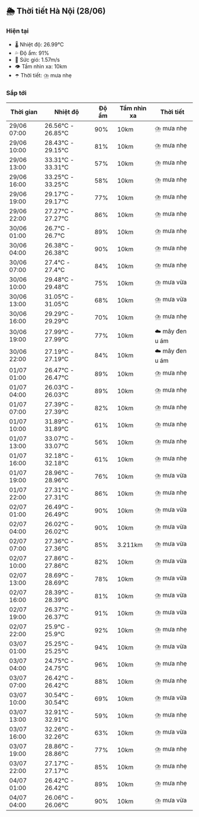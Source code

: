 ## 🌦️ Thời tiết Hà Nội (28/06)

### Hiện tại

- 🌡️ Nhiệt độ: 26.99℃
- 💦 Độ ẩm: 91%
- 💨 Sức gió: 1.57m/s
- 👁️ Tầm nhìn xa: 10km
- ☂️ Thời tiết: ⛈️ mưa nhẹ

### Sắp tới

| Thời gian | Nhiệt độ | Độ ẩm | Tầm nhìn xa | Thời tiết |
| --- | --- | --- | --- | --- |
| 29/06 07:00 | 26.56℃ - 26.85℃ | 90% | 10km | ⛈️ mưa nhẹ |
| 29/06 10:00 | 28.43℃ - 29.15℃ | 81% | 10km | ⛈️ mưa nhẹ |
| 29/06 13:00 | 33.31℃ - 33.31℃ | 57% | 10km | ⛈️ mưa nhẹ |
| 29/06 16:00 | 33.25℃ - 33.25℃ | 58% | 10km | ⛈️ mưa nhẹ |
| 29/06 19:00 | 29.17℃ - 29.17℃ | 77% | 10km | ⛈️ mưa nhẹ |
| 29/06 22:00 | 27.27℃ - 27.27℃ | 86% | 10km | ⛈️ mưa nhẹ |
| 30/06 01:00 | 26.7℃ - 26.7℃ | 89% | 10km | ⛈️ mưa nhẹ |
| 30/06 04:00 | 26.38℃ - 26.38℃ | 90% | 10km | ⛈️ mưa nhẹ |
| 30/06 07:00 | 27.4℃ - 27.4℃ | 84% | 10km | ⛈️ mưa nhẹ |
| 30/06 10:00 | 29.48℃ - 29.48℃ | 75% | 10km | ⛈️ mưa vừa |
| 30/06 13:00 | 31.05℃ - 31.05℃ | 68% | 10km | ⛈️ mưa vừa |
| 30/06 16:00 | 29.29℃ - 29.29℃ | 70% | 10km | ⛈️ mưa nhẹ |
| 30/06 19:00 | 27.99℃ - 27.99℃ | 77% | 10km | ☁️ mây đen u ám |
| 30/06 22:00 | 27.19℃ - 27.19℃ | 84% | 10km | ☁️ mây đen u ám |
| 01/07 01:00 | 26.47℃ - 26.47℃ | 89% | 10km | ⛈️ mưa nhẹ |
| 01/07 04:00 | 26.03℃ - 26.03℃ | 89% | 10km | ⛈️ mưa nhẹ |
| 01/07 07:00 | 27.39℃ - 27.39℃ | 82% | 10km | ⛈️ mưa nhẹ |
| 01/07 10:00 | 31.89℃ - 31.89℃ | 61% | 10km | ⛈️ mưa nhẹ |
| 01/07 13:00 | 33.07℃ - 33.07℃ | 56% | 10km | ⛈️ mưa nhẹ |
| 01/07 16:00 | 32.18℃ - 32.18℃ | 61% | 10km | ⛈️ mưa nhẹ |
| 01/07 19:00 | 28.96℃ - 28.96℃ | 76% | 10km | ⛈️ mưa vừa |
| 01/07 22:00 | 27.31℃ - 27.31℃ | 86% | 10km | ⛈️ mưa nhẹ |
| 02/07 01:00 | 26.49℃ - 26.49℃ | 90% | 10km | ⛈️ mưa vừa |
| 02/07 04:00 | 26.02℃ - 26.02℃ | 90% | 10km | ⛈️ mưa vừa |
| 02/07 07:00 | 27.36℃ - 27.36℃ | 85% | 3.211km | ⛈️ mưa vừa |
| 02/07 10:00 | 27.86℃ - 27.86℃ | 82% | 10km | ⛈️ mưa vừa |
| 02/07 13:00 | 28.69℃ - 28.69℃ | 78% | 10km | ⛈️ mưa vừa |
| 02/07 16:00 | 28.39℃ - 28.39℃ | 81% | 10km | ⛈️ mưa vừa |
| 02/07 19:00 | 26.37℃ - 26.37℃ | 91% | 10km | ⛈️ mưa vừa |
| 02/07 22:00 | 25.9℃ - 25.9℃ | 92% | 10km | ⛈️ mưa nhẹ |
| 03/07 01:00 | 25.25℃ - 25.25℃ | 94% | 10km | ⛈️ mưa vừa |
| 03/07 04:00 | 24.75℃ - 24.75℃ | 96% | 10km | ⛈️ mưa nhẹ |
| 03/07 07:00 | 26.42℃ - 26.42℃ | 88% | 10km | ⛈️ mưa nhẹ |
| 03/07 10:00 | 30.54℃ - 30.54℃ | 69% | 10km | ⛈️ mưa vừa |
| 03/07 13:00 | 32.91℃ - 32.91℃ | 59% | 10km | ⛈️ mưa nhẹ |
| 03/07 16:00 | 32.26℃ - 32.26℃ | 63% | 10km | ⛈️ mưa vừa |
| 03/07 19:00 | 28.86℃ - 28.86℃ | 77% | 10km | ⛈️ mưa nhẹ |
| 03/07 22:00 | 27.17℃ - 27.17℃ | 85% | 10km | ⛈️ mưa nhẹ |
| 04/07 01:00 | 26.42℃ - 26.42℃ | 89% | 10km | ⛈️ mưa nhẹ |
| 04/07 04:00 | 26.06℃ - 26.06℃ | 90% | 10km | ⛈️ mưa vừa |
